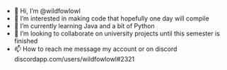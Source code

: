 - 👋 Hi, I’m @wildfowlowl
- 👀 I’m interested in making code that hopefully one day will compile
- 🌱 I’m currently learning Java and a bit of Python
- 💞️ I’m looking to collaborate on university projects until this semester is finished
- 📫 How to reach me message my account or on discord discordapp.com/users/wildfowlowl#2321

<!---
wildfowlowl/wildfowlowl is a ✨ special ✨ repository because its `README.md` (this file) appears on your GitHub profile.
You can click the Preview link to take a look at your changes.
--->
